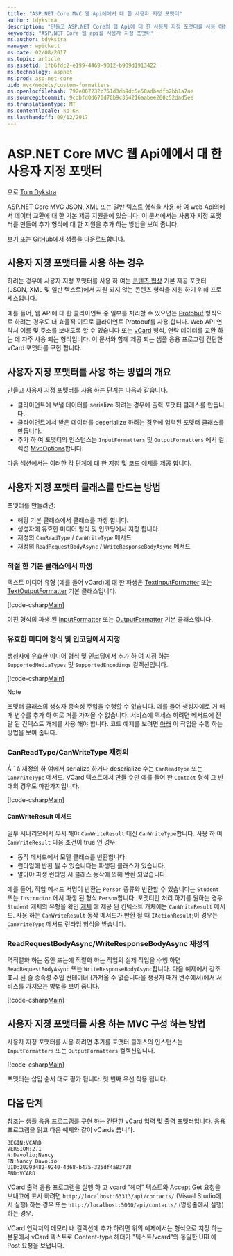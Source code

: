 ```yaml
---
title: "ASP.NET Core MVC 웹 Api에에서 대 한 사용자 지정 포맷터"
author: tdykstra
description: "만들고 ASP.NET Core의 웹 Api에 대 한 사용자 지정 포맷터를 사용 하는 방법을 알아봅니다."
keywords: "ASP.NET Core 웹 api를 사용자 지정 포맷터"
ms.author: tdykstra
manager: wpickett
ms.date: 02/08/2017
ms.topic: article
ms.assetid: 1fb6fdc2-e199-4469-9012-b909d1913422
ms.technology: aspnet
ms.prod: asp.net-core
uid: mvc/models/custom-formatters
ms.openlocfilehash: 792e007232c751d3db9dc5e50adbedfb2bb1a7ae
ms.sourcegitcommit: 9cdbfd0d670d70b9c354216aabee260c52dad5ee
ms.translationtype: MT
ms.contentlocale: ko-KR
ms.lasthandoff: 09/12/2017
---
```

# <a name="custom-formatters-in-aspnet-core-mvc-web-apis"></a>ASP.NET Core MVC 웹 Api에에서 대 한 사용자 지정 포맷터

으로 [Tom Dykstra](https://github.com/tdykstra)

ASP.NET Core MVC JSON, XML 또는 일반 텍스트 형식을 사용 하 여 web Api의에서 데이터 교환에 대 한 기본 제공 지원을에 있습니다. 이 문서에서는 사용자 지정 포맷터를 만들어 추가 형식에 대 한 지원을 추가 하는 방법을 보여 줍니다.

[보기 또는 GitHub에서 샘플을 다운로드](https://github.com/aspnet/Docs/tree/master/aspnetcore/mvc/advanced/custom-formatters/sample)합니다.

## <a name="when-to-use-custom-formatters"></a>사용자 지정 포맷터를 사용 하는 경우

하려는 경우에 사용자 지정 포맷터를 사용 하 여는 [콘텐츠 협상](xref:mvc/models/formatting) 기본 제공 포맷터 (JSON, XML 및 일반 텍스트)에서 지원 되지 않는 콘텐츠 형식을 지원 하기 위해 프로세스입니다.

예를 들어, 웹 API에 대 한 클라이언트 중 일부를 처리할 수 있으면는 [Protobuf](https://github.com/google/protobuf) 형식으로 하려는 경우도 더 효율적 이므로 클라이언트 Protobuf를 사용 합니다.  Web API 연락처 이름 및 주소를 보내도록 할 수 있습니다 또는 [vCard](https://wikipedia.org/wiki/VCard) 형식, 연락 데이터를 교환 하는 데 자주 사용 되는 형식입니다. 이 문서와 함께 제공 되는 샘플 응용 프로그램 간단한 vCard 포맷터를 구현 합니다.

## <a name="overview-of-how-to-use-a-custom-formatter"></a>사용자 지정 포맷터를 사용 하는 방법의 개요

만들고 사용자 지정 포맷터를 사용 하는 단계는 다음과 같습니다.

* 클라이언트에 보낼 데이터를 serialize 하려는 경우에 출력 포맷터 클래스를 만듭니다.
* 클라이언트에서 받은 데이터를 deserialize 하려는 경우에 입력된 포맷터 클래스를 만듭니다. 
* 추가 하 여 포맷터의 인스턴스는 `InputFormatters` 및 `OutputFormatters` 에서 컬렉션 [MvcOptions](https://docs.microsoft.com/aspnet/core/api/microsoft.aspnetcore.mvc.mvcoptions)합니다.

다음 섹션에서는 이러한 각 단계에 대 한 지침 및 코드 예제를 제공 합니다.

## <a name="how-to-create-a-custom-formatter-class"></a>사용자 지정 포맷터 클래스를 만드는 방법

포맷터를 만들려면:

* 해당 기본 클래스에서 클래스를 파생 합니다.
* 생성자에 유효한 미디어 형식 및 인코딩에서 지정 합니다.
* 재정의 `CanReadType` / `CanWriteType` 메서드
* 재정의 `ReadRequestBodyAsync` / `WriteResponseBodyAsync` 메서드
  
### <a name="derive-from-the-appropriate-base-class"></a>적절 한 기본 클래스에서 파생

텍스트 미디어 유형 (예를 들어 vCard)에 대 한 파생은 [TextInputFormatter](https://docs.microsoft.com/aspnet/core/api/microsoft.aspnetcore.mvc.formatters.textinputformatter) 또는 [TextOutputFormatter](https://docs.microsoft.com/aspnet/core/api/microsoft.aspnetcore.mvc.formatters.textoutputformatter) 기본 클래스입니다.

[!code-csharp[Main](custom-formatters/sample/Formatters/VcardOutputFormatter.cs?name=classdef)]

이진 형식의 파생 된 [InputFormatter](https://docs.microsoft.com/aspnet/core/api/microsoft.aspnetcore.mvc.formatters.inputformatter) 또는 [OutputFormatter](https://docs.microsoft.com/aspnet/core/api/microsoft.aspnetcore.mvc.formatters.outputformatter) 기본 클래스입니다.

### <a name="specify-valid-media-types-and-encodings"></a>유효한 미디어 형식 및 인코딩에서 지정

생성자에 유효한 미디어 형식 및 인코딩에서 추가 하 여 지정 하는 `SupportedMediaTypes` 및 `SupportedEncodings` 컬렉션입니다.

[!code-csharp[Main](custom-formatters/sample/Formatters/VcardOutputFormatter.cs?name=ctor&highlight=3,5-6)]

> [!NOTE]  
> 포맷터 클래스의 생성자 종속성 주입을 수행할 수 없습니다. 예를 들어 생성자에로 거 매개 변수를 추가 하 여로 거를 가져올 수 없습니다. 서비스에 액세스 하려면 메서드에 전달 된 컨텍스트 개체를 사용 해야 합니다. 코드 예제를 보려면 [아래](#read-write) 이 작업을 수행 하는 방법을 보여 줍니다.

### <a name="override-canreadtypecanwritetype"></a>CanReadType/CanWriteType 재정의 

Á ´ â 재정의 하 여에서 serialize 하거나 deserialize 수는 `CanReadType` 또는 `CanWriteType` 메서드. VCard 텍스트에서 만들 수만 예를 들어 한 `Contact` 형식 그 반대의 경우도 마찬가지입니다.

[!code-csharp[Main](custom-formatters/sample/Formatters/VcardOutputFormatter.cs?name=canwritetype)]

#### <a name="the-canwriteresult-method"></a>CanWriteResult 메서드

일부 시나리오에서 무시 해야 `CanWriteResult` 대신 `CanWriteType`합니다. 사용 하 여 `CanWriteResult` 다음 조건이 true 인 경우:

  * 동작 메서드에서 모델 클래스를 반환합니다.
  * 런타임에 반환 될 수 있습니다는 파생된 클래스가 있습니다.
  * 알아야 파생 런타임 시 클래스 동작에 의해 반환 되었습니다.  

예를 들어, 작업 메서드 서명이 반환는 `Person` 종류와 반환할 수 있습니다는 `Student` 또는 `Instructor` 에서 파생 된 형식 `Person`합니다. 포맷터만 처리 하기를 원하는 경우 `Student` 개체의 유형을 확인 [개체](https://docs.microsoft.com/aspnet/core/api/microsoft.aspnetcore.mvc.formatters.outputformattercanwritecontext#Microsoft_AspNetCore_Mvc_Formatters_OutputFormatterCanWriteContext_Object) 에 제공 된 컨텍스트 개체에는 `CanWriteResult` 메서드. 사용 하는 `CanWriteResult` 동작 메서드가 반환 될 때 `IActionResult`;이 경우는 `CanWriteType` 메서드 런타임 형식을 받습니다.

<a id="read-write"></a>
### <a name="override-readrequestbodyasyncwriteresponsebodyasync"></a>ReadRequestBodyAsync/WriteResponseBodyAsync 재정의 

역직렬화 하는 동안 또는에 직렬화 하는 작업의 실제 작업을 수행 하면 `ReadRequestBodyAsync` 또는 `WriteResponseBodyAsync`합니다.  다음 예제에서 강조 표시 된 줄 종속성 주입 컨테이너 (가져올 수 없습니다을 생성자 매개 변수에서)에서 서비스를 가져오는 방법을 보여 줍니다.

[!code-csharp[Main](custom-formatters/sample/Formatters/VcardOutputFormatter.cs?name=writeresponse&highlight=3-4)]

## <a name="how-to-configure-mvc-to-use-a-custom-formatter"></a>사용자 지정 포맷터를 사용 하는 MVC 구성 하는 방법
 
사용자 지정 포맷터를 사용 하려면 추가를 포맷터 클래스의 인스턴스는 `InputFormatters` 또는 `OutputFormatters` 컬렉션입니다.

[!code-csharp[Main](custom-formatters/sample/Startup.cs?name=mvcoptions&highlight=3-4)]

포맷터는 삽입 순서 대로 평가 됩니다. 첫 번째 우선 적용 됩니다. 

## <a name="next-steps"></a>다음 단계

참조는 [샘플 응용 프로그램](https://github.com/aspnet/Docs/tree/master/aspnetcore/mvc/advanced/custom-formatters/sample)를 구현 하는 간단한 vCard 입력 및 출력 포맷터입니다.  응용 프로그램을 읽고 다음 예제와 같이 vCards 씁니다.

```
BEGIN:VCARD
VERSION:2.1
N:Davolio;Nancy
FN:Nancy Davolio
UID:20293482-9240-4d68-b475-325df4a83728
END:VCARD
```

VCard 출력 응용 프로그램을 실행 하 고 vcard "헤더" 텍스트와 Accept Get 요청을 보내고에 표시 하려면 `http://localhost:63313/api/contacts/` (Visual Studio에서 실행) 하는 경우 또는 `http://localhost:5000/api/contacts/` (명령줄에서 실행) 하는 경우.

VCard 연락처의 메모리 내 컬렉션에 추가 하려면 위의 예제에서는 형식으로 지정 하는 본문에서 vCard 텍스트로 Content-type 헤더가 "텍스트/vcard"와 동일한 URL에 Post 요청을 보냅니다.
